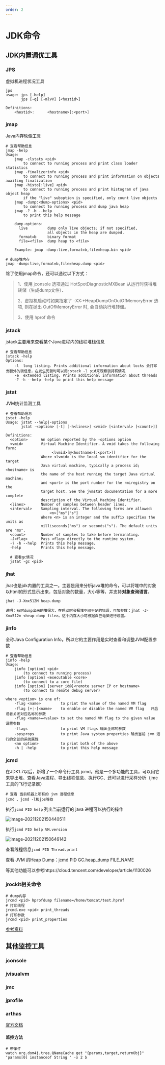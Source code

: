```yaml
---
order: 2
---
```

# JDK命令

## JDK内置调优工具

### JPS 

虚拟机进程状况工具

```shell
jps
usage: jps [-help]
       jps [-q] [-mlvV] [<hostid>]

Definitions:
    <hostid>:      <hostname>[:<port>]
```

### jmap 

Java内存映像工具

```shell
# 查看帮助信息
jmap -help
Usage:
    jmap -clstats <pid>
        to connect to running process and print class loader statistics
    jmap -finalizerinfo <pid>
        to connect to running process and print information on objects awaiting finalization
    jmap -histo[:live] <pid>
        to connect to running process and print histogram of java object heap
        if the "live" suboption is specified, only count live objects
    jmap -dump:<dump-options> <pid>
        to connect to running process and dump java heap
    jmap -? -h --help
        to print this help message

    dump-options:
      live         dump only live objects; if not specified,
                   all objects in the heap are dumped.
      format=b     binary format
      file=<file>  dump heap to <file>

    Example: jmap -dump:live,format=b,file=heap.bin <pid>
    
# dump堆内存
jmap -dump:live,format=b,file=heap.dump <pid>
```

除了使用jmap命令，还可以通过以下方式：

> 1、使用 jconsole 选项通过 HotSpotDiagnosticMXBean 从运行时获得堆转储（生成dump文件）、
>
> 2、虚拟机启动时如果指定了 -XX:+HeapDumpOnOutOfMemoryError 选项, 则在抛出 OutOfMemoryError 时, 会自动执行堆转储。
>
> 3、使用 hprof 命令



### jstack

jstack主要用来查看某个Java进程内的线程堆栈信息

```shell
# 查看帮助信息
jstack -help
Options:
    -l  long listing. Prints additional information about locks 会打印出额外的锁信息，在发生死锁时可以用jstack -l pid来观察锁持有情况
    -e  extended listing. Prints additional information about threads
    -? -h --help -help to print this help message
```

### jstat

JVM统计监测工具

```shell
# 查看帮助信息
jstat -help
Usage: jstat --help|-options
       jstat -<option> [-t] [-h<lines>] <vmid> [<interval> [<count>]]

Definitions:
  <option>      An option reported by the -options option
  <vmid>        Virtual Machine Identifier. A vmid takes the following form:
                     <lvmid>[@<hostname>[:<port>]]
                Where <lvmid> is the local vm identifier for the target
                Java virtual machine, typically a process id; <hostname> is
                the name of the host running the target Java virtual machine;
                and <port> is the port number for the rmiregistry on the
                target host. See the jvmstat documentation for a more complete
                description of the Virtual Machine Identifier.
  <lines>       Number of samples between header lines.
  <interval>    Sampling interval. The following forms are allowed:
                    <n>["ms"|"s"]
                Where <n> is an integer and the suffix specifies the units as
                milliseconds("ms") or seconds("s"). The default units are "ms".
  <count>       Number of samples to take before terminating.
  -J<flag>      Pass <flag> directly to the runtime system.
  -? -h --help  Prints this help message.
  -help         Prints this help message.
  
  # 查看gc情况
  jstat -gc <pid>
```

### jhat

jhat也是jdk内置的工具之一。主要是用来分析java堆的命令，可以将堆中的对象以html的形式显示出来，包括对象的数量，大小等等，并支持**对象查询语言**。

``` shell
jhat -J-Xmx512M heap.dump

说明：有时dump出来的堆很大，在启动时会报堆空间不足的错误，可加参数：jhat -J-Xmx512m <heap dump file>。这个内存大小可根据自己电脑进行设置。
```



### jinfo

全称Java Configuration Info，所以它的主要作用是实时查看和调整JVM配置参数

```shell
# 查看帮助信息
jinfo -help
Usage:
    jinfo [option] <pid>
        (to connect to running process)
    jinfo [option] <executable <core>
        (to connect to a core file)
    jinfo [option] [server_id@]<remote server IP or hostname>
        (to connect to remote debug server)

where <option> is one of:
    -flag <name>         to print the value of the named VM flag
    -flag [+|-]<name>    to enable or disable the named VM flag   开启或者关闭对应名称的参数
    -flag <name>=<value> to set the named VM flag to the given value 设置参数
    -flags               to print VM flags 输出全部的参数
    -sysprops            to print Java system properties 输出当前 jvm 进行的全部的系统属性
    <no option>          to print both of the above
    -h | -help           to print this help message
```

### jcmd

在JDK1.7以后，新增了一个命令行工具 jcmd。他是一个多功能的工具，可以用它来导出堆、查看Java进程、导出线程信息、执行GC、还可以进行采样分析（jmc 工具的飞行记录器）

```shell
# 查看 当前机器上所有的 jvm 进程信息
jcmd 、jcmd -l和jps等效

```

执行`jcmd PID help` 列出当前运行的 java 进程可以执行的操作

![image-20211202150440511](https://gitee.com/zengsl/picBed/raw/master/img/2021/12/20211202150440.png)

执行`jcmd PID help VM.version`

![image-20211202150646142](https://gitee.com/zengsl/picBed/raw/master/img/2021/12/20211202150646.png)

查看线程信息`jcmd PID Thread.print`

查看 JVM 的Heap Dump：jcmd PID GC.heap_dump FILE_NAME

等其他功能可以参考https://cloud.tencent.com/developer/article/1130026



### jrockit相关命令

```shell
# dump内存
jrcmd <pid> hprofdump filename=/home/tomcat/test.hprof
# 打印线程
jrcmd.exe <pid> print_threads
# 打印参数
jrcmd <pid> print_properties
```

[参考资料](https://docs.oracle.com/cd/E13150_01/jrockit_jvm/jrockit/geninfo/diagnos/diagnosIX.html)



## 其他监控工具

### jconsole

### jvisualvm

### jmc

### jprofile

### arthas

[官方文档](https://arthas.aliyun.com/doc/)

#### 监控方法

```shell
# 带条件
watch org.dom4j.tree.QNameCache get "{params,target,returnObj}" 'params[0] instanceof String ' -x 2 b
```

